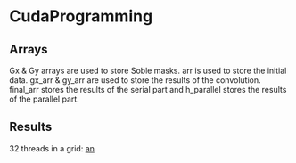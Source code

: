 # CudaProgramming

## Arrays
Gx & Gy arrays are used to store Soble masks.
arr is used to store the initial data.
gx_arr & gy_arr are used to store the results of the convolution.
final_arr stores the results of the serial part and h_parallel stores the results of the parallel part.
## Results
32 threads in a grid:
[an](https://github.com/erfaniravani/CudaProgramming/blob/e74cbf424feca6d5b967df812e7ff4893306e8e6/Screen%20Shot%202022-10-18%20at%201.41.41%20PM.png)
